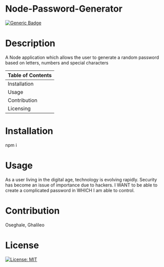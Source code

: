 
 
  # Node-Password-Generator
 
  [![Generic Badge](https://img.shields.io/badge/User-%20O%20s%20e%20-blueviolet.svg)](https://github.com/Ghalileo)
  
  # Description 

  A Node application which allows the user to generate a random password based on letters, numbers and special characters

  Table of Contents |
  ----------------- |
  Installation |
  Usage |
  Contribution |
  Licensing |
  

  # Installation 
  npm i

  # Usage 
  As a user living in the digital age, technology is evolving rapidly.  Security has become an issue of importance due to hackers.  I WANT to be able to create a complicated password in WHICH I am able to control.

  # Contribution 
  Oseghale, Ghalileo

  # License 
  [![License: MIT](https://img.shields.io/badge/License-MIT-green.svg)](https://opensource.org/licenses/MIT)
 
  